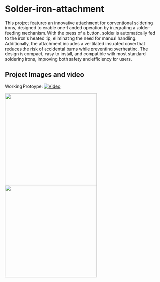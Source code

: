 # Solder-iron-attachment

This project features an innovative attachment for conventional soldering irons, designed to enable one-handed operation by integrating a solder-feeding mechanism. With the press of a button, solder is automatically fed to the iron's heated tip, eliminating the need for manual handling. Additionally, the attachment includes a ventilated insulated cover that reduces the risk of accidental burns while preventing overheating. The design is compact, easy to install, and compatible with most standard soldering irons, improving both safety and efficiency for users.
## Project Images and video

Working Protoype: [![Video](https://via.placeholder.com/600x300?text=Click+to+Watch+Video)](https://1drv.ms/v/c/4066db338c651842/Ednbc4j_JP9MvuRDr2dJ7S4BNg-K2_5plt73qKrSuOkzWw?e=O7sF2w)

<img src="https://github.com/user-attachments/assets/3827054f-a403-4085-a125-52d6044782ce" width="300">

<img src="https://github.com/user-attachments/assets/7e4068ee-17f8-463f-870f-f3d99371c94a" width="300">



